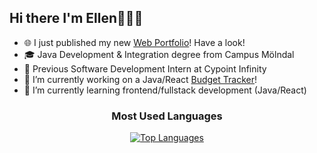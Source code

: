 ## Hi there I'm Ellen👋👩‍💻

- 🌐 I just published my new [Web Portfolio](https://github.com/EllenHalv/my-portfolio)! Have a look!
- 🎓 Java Development & Integration degree from Campus Mölndal
- 💼 Previous Software Development Intern at Cypoint Infinity
- 🔭 I’m currently working on a Java/React [Budget Tracker](https://github.com/EllenHalv/budget-tracker)!
- 🌱 I’m currently learning frontend/fullstack development (Java/React)

<div align="center">

### Most Used Languages
[![Top Languages](https://github-readme-stats.vercel.app/api/top-langs/?username=EllenHalv&layout=compact&theme=radical)](https://github.com/EllenHalv)

</div>
